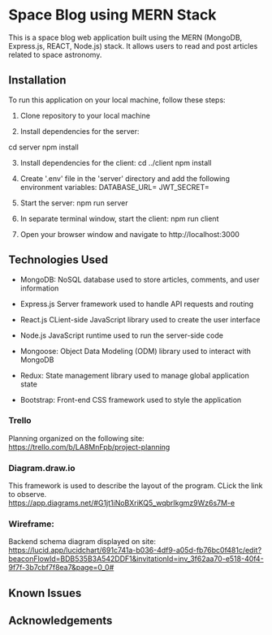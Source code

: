 # Space Blog using MERN Stack

This is a space blog web application built using the MERN (MongoDB, Express.js, REACT, Node.js) stack.
It allows users to read and post articles related to space astronomy.

## Installation
To run this application on your local machine, follow these steps:

1. Clone repository to your local machine

2. Install dependencies for the server:

cd server
npm install

3. Install dependencies for the client:
cd ../client
npm install

4. Create '.env' file in the 'server' directory and add the following environment variables:
DATABASE_URL=<your-database-url>
JWT_SECRET=<your-jwt-secret>

5. Start the server:
npm run server

6. In separate terminal window, start the client:
npm run client

7. Open your browser window and navigate to http://localhost:3000

## Technologies Used
* MongoDB: NoSQL database used to store articles, comments, and user information

* Express.js Server framework used to handle API requests and routing

* React.js CLient-side JavaScript library used to create the user interface

* Node.js JavaScript runtime used to run the server-side code

* Mongoose: Object Data Modeling (ODM) library used to interact with MongoDB

* Redux: State management library used to manage global application state

* Bootstrap: Front-end CSS framework used to style the application


### Trello 
Planning organized on the following site:
https://trello.com/b/LA8MnFpb/project-planning

### Diagram.draw.io
This framework is used to describe the layout of the program. CLick the link to observe.
https://app.diagrams.net/#G1jt1iNoBXriKQ5_wqbrIkgmz9Wz6s7M-e

### Wireframe:
Backend schema diagram displayed on site:
https://lucid.app/lucidchart/691c741a-b036-4df9-a05d-fb76bc0f481c/edit?beaconFlowId=BDB535B3A542DDF1&invitationId=inv_3f62aa70-e518-40f4-9f7f-3b7cbf7f8ea7&page=0_0#

## Known Issues


## Acknowledgements
